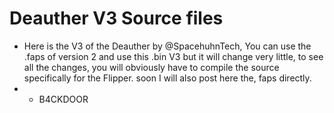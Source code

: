 # Deauther V3 Source files 

- Here is the V3 of the Deauther by @SpacehuhnTech, You can use the .faps of version 2 and use this .bin V3 but it will change very little, to see all the changes, you will obviously have to compile the source specifically for the Flipper. soon I will also post here the, faps directly.
- - B4CKDOOR
